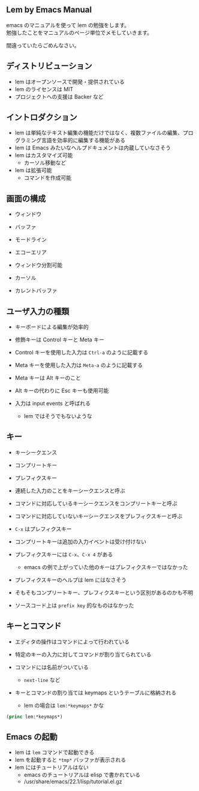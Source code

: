 ## Lem by Emacs Manual

emacs のマニュアルを使って lem の勉強をします。  
勉強したことをマニュアルのページ単位でメモしていきます。

間違っていたらごめんなさい。

## ディストリビューション

- lem はオープンソースで開発・提供されている
- lem のライセンスは MIT
- プロジェクトへの支援は Backer など

## イントロダクション

- lem は単純なテキスト編集の機能だけではなく、複数ファイルの編集、プログラミング言語を効率的に編集する機能がある
- lem は Emacs みたいなヘルプドキュメントは内蔵していなさそう
- lem はカスタマイズ可能
  - カーソル移動など
- lem は拡張可能
  - コマンドを作成可能

## 画面の構成

- ウィンドウ
- バッファ
- モードライン
- エコーエリア

- ウィンドウ分割可能

- カーソル
- カレントバッファ

## ユーザ入力の種類

- キーボードによる編集が効率的
- 修飾キーは Control キーと Meta キー
- Control キーを使用した入力は `Ctrl-a` のように記載する
- Meta キーを使用した入力は `Meta-a` のように記載する
- Meta キーは Alt キーのこと
- Alt キーの代わりに Esc キーも使用可能

- 入力は input events と呼ばれる
  - lem ではそうでもないような

## キー

- キーシークエンス
- コンプリートキー
- プレフィクスキー

- 連続した入力のことをキーシークエンスと呼ぶ
- コマンドに対応しているキーシークエンスをコンプリートキーと呼ぶ
- コマンドに対応していないキーシークエンスをプレフィクスキーと呼ぶ　

- `C-x` はプレフィクスキー

- コンプリートキーは追加の入力イベントは受け付けない

- プレフィクスキーには `C-x`、`C-x 4` がある
  - emacs の例で上がっていた他のキーはプレフィクスキーではなかった

- プレフィクスキーのヘルプは lem にはなさそう
- そもそもコンプリートキー、プレフィクスキーという区別があるのかも不明
- ソースコード上は `prefix key` 的なものはなかった

## キーとコマンド

- エディタの操作はコマンドによって行われている
- 特定のキーの入力に対してコマンドが割り当てられている

- コマンドには名前がついている
  - `next-line` など

- キーとコマンドの割り当ては keymaps というテーブルに格納される
  - lem の場合は `lem:*keymaps*` かな

````lisp
(princ lem:*keymaps*)
````

## Emacs の起動

- lem は `lem` コマンドで起動できる
- lem を起動すると `*tmp*` バッファが表示される
- lem にはチュートリアルはない
  - emacs のチュートリアルは elisp で書かれている
  - /usr/share/emacs/22.1/lisp/tutorial.el.gz
